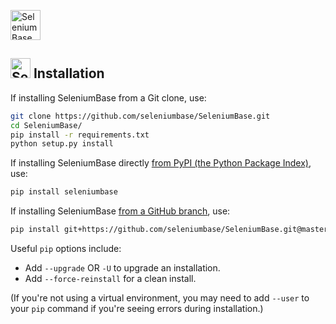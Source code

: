 [<img src="https://cdn2.hubspot.net/hubfs/100006/images/super_logo_sb4.png" title="SeleniumBase" height="48">](https://github.com/seleniumbase/SeleniumBase/blob/master/README.md)

## <img src="https://cdn2.hubspot.net/hubfs/100006/images/super_square_logo_3.png" title="SeleniumBase" height="32"> Installation

If installing SeleniumBase from a Git clone, use:
```bash
git clone https://github.com/seleniumbase/SeleniumBase.git
cd SeleniumBase/
pip install -r requirements.txt
python setup.py install
```

If installing SeleniumBase directly [from PyPI (the Python Package Index)](https://pypi.python.org/pypi/seleniumbase), use:
```bash
pip install seleniumbase
```

If installing SeleniumBase [from a GitHub branch](https://github.com/seleniumbase/SeleniumBase), use:
```bash
pip install git+https://github.com/seleniumbase/SeleniumBase.git@master#egg=seleniumbase
```

Useful ``pip`` options include:
* Add ``--upgrade`` OR ``-U`` to upgrade an installation.
* Add ``--force-reinstall`` for a clean install.

(If you're not using a virtual environment, you may need to add ``--user`` to your ``pip`` command if you're seeing errors during installation.)
